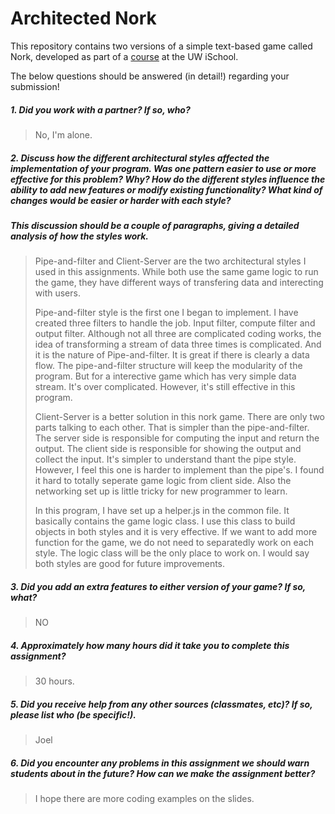 # Architected Nork

This repository contains two versions of a simple text-based game called Nork, developed as part of a [course](http://arch-joelross.rhcloud.com/) at the UW iSchool. 

The below questions should be answered (in detail!) regarding your submission!


##### 1. Did you work with a partner? If so, who?
> No, I'm alone.



##### 2. Discuss how the different architectural styles affected the implementation of your program. Was one pattern easier to use or more effective _for this problem_? Why? How do the different styles influence the ability to add new features or modify existing functionality? What kind of changes would be easier or harder with each style?
##### This discussion should be a couple of paragraphs, giving a detailed analysis of how the styles work.
> 
> 
> 
> 
>Pipe-and-filter and Client-Server are the two architectural styles I used in this assignments. While both use the same game logic to run the game, they have different ways of transfering data and interecting with users. 
> 
> Pipe-and-filter style is the first one I began to implement. I have created three filters to handle the job. Input filter, compute filter and output filter. Although not all three are complicated coding works, the idea of transforming a stream of data three times is complicated. And it is the nature of Pipe-and-filter. It is great if there is clearly a data flow. The pipe-and-filter structure will keep the modularity of the program. But for a interective game which has very simple data stream. It's over complicated. However, it's still effective in this program.
> 
> Client-Server is a better solution in this nork game. There are only two parts talking to each other. That is simpler than the pipe-and-filter. The server side is responsible for computing the input and return the output. The client side is responsible for showing the output and collect the input. It's simpler to understand thant the pipe style. However, I feel this one is harder to implement than the pipe's. I found it hard to totally seperate game logic from client side. Also the networking set up is little tricky for new programmer to learn.
> 
> In this program, I have set up a helper.js in the common file. It basically contains the game logic class. I use this class to build objects in both styles and it is very effective. If we want to add more function for the game, we do not need to separatedly work on each style. The logic class will be the only place to work on. I would say both styles are good for future improvements. 



##### 3. Did you add an extra features to either version of your game? If so, what?
>NO



##### 4. Approximately how many hours did it take you to complete this assignment? #####
> 30 hours.



##### 5. Did you receive help from any other sources (classmates, etc)? If so, please list who (be specific!). #####
> Joel



##### 6. Did you encounter any problems in this assignment we should warn students about in the future? How can we make the assignment better? #####
> I hope there are more coding examples on the slides.


